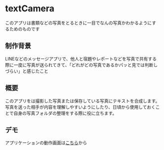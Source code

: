 # textCamera
このアプリは書類などの写真をとるときに一目でなんの写真かわかるようにするためのものです

## 制作背景
LINEなどのメッセージアプリで、他人と宿題やレポートなどを写真で共有する際に一度に写真が送られてきて、「どれがどの写真であるかパッと見では判断しづらい」と感じたこと
## 概要
このアプリをは撮影した写真または保存している写真にテキストを合成します。写真を送った相手が内容を理解しやすいようにしたり、日頃から使用しておくことで自身の写真フォルダの整理をする際に役に立ちます。

## デモ

アプリケーションの動作画面は[こちら](https://drive.google.com/file/d/1ma-dLMXkdlF98ouM-xczrDzJqTKL-O4K/view?usp=sharing)から

